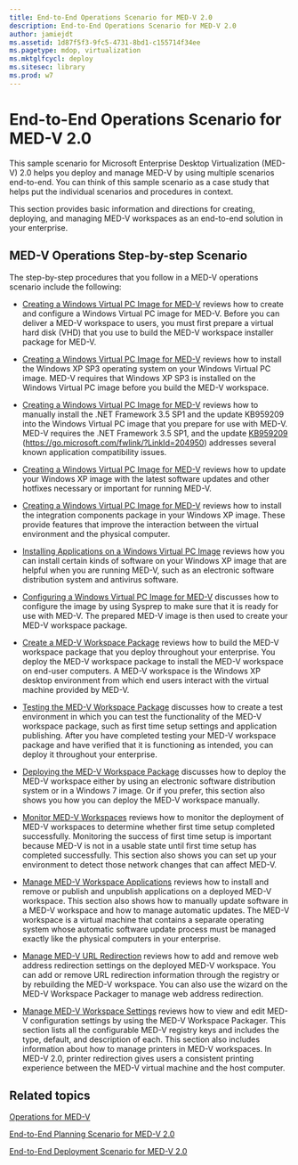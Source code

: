 ```yaml
---
title: End-to-End Operations Scenario for MED-V 2.0
description: End-to-End Operations Scenario for MED-V 2.0
author: jamiejdt
ms.assetid: 1d87f5f3-9fc5-4731-8bd1-c155714f34ee
ms.pagetype: mdop, virtualization
ms.mktglfcycl: deploy
ms.sitesec: library
ms.prod: w7
---
```



# End-to-End Operations Scenario for MED-V 2.0


This sample scenario for Microsoft Enterprise Desktop Virtualization (MED-V) 2.0 helps you deploy and manage MED-V by using multiple scenarios end-to-end. You can think of this sample scenario as a case study that helps put the individual scenarios and procedures in context.

This section provides basic information and directions for creating, deploying, and managing MED-V workspaces as an end-to-end solution in your enterprise.

## MED-V Operations Step-by-step Scenario


The step-by-step procedures that you follow in a MED-V operations scenario include the following:

-   [Creating a Windows Virtual PC Image for MED-V](creating-a-windows-virtual-pc-image-for-med-v.md#bkmk-creatingavirtualmachinebyusingmicrosoftvirtualpc) reviews how to create and configure a Windows Virtual PC image for MED-V. Before you can deliver a MED-V workspace to users, you must first prepare a virtual hard disk (VHD) that you use to build the MED-V workspace installer package for MED-V.

-   [Creating a Windows Virtual PC Image for MED-V](creating-a-windows-virtual-pc-image-for-med-v.md#bkmk-installingwindowsxpontovpc) reviews how to install the Windows XP SP3 operating system on your Windows Virtual PC image. MED-V requires that Windows XP SP3 is installed on the Windows Virtual PC image before you build the MED-V workspace.

-   [Creating a Windows Virtual PC Image for MED-V](creating-a-windows-virtual-pc-image-for-med-v.md#bkmk-installingnet) reviews how to manually install the .NET Framework 3.5 SP1 and the update KB959209 into the Windows Virtual PC image that you prepare for use with MED-V. MED-V requires the .NET Framework 3.5 SP1, and the update [KB959209](https://go.microsoft.com/fwlink/?LinkId=204950) (https://go.microsoft.com/fwlink/?LinkId=204950) addresses several known application compatibility issues.

-   [Creating a Windows Virtual PC Image for MED-V](creating-a-windows-virtual-pc-image-for-med-v.md#bkmk-applypatchestovpc) reviews how to update your Windows XP image with the latest software updates and other hotfixes necessary or important for running MED-V.

-   [Creating a Windows Virtual PC Image for MED-V](creating-a-windows-virtual-pc-image-for-med-v.md#bkmk-installintegration) reviews how to install the integration components package in your Windows XP image. These provide features that improve the interaction between the virtual environment and the physical computer.

-   [Installing Applications on a Windows Virtual PC Image](installing-applications-on-a-windows-virtual-pc-image.md) reviews how you can install certain kinds of software on your Windows XP image that are helpful when you are running MED-V, such as an electronic software distribution system and antivirus software.

-   [Configuring a Windows Virtual PC Image for MED-V](configuring-a-windows-virtual-pc-image-for-med-v.md) discusses how to configure the image by using Sysprep to make sure that it is ready for use with MED-V. The prepared MED-V image is then used to create your MED-V workspace package.

-   [Create a MED-V Workspace Package](create-a-med-v-workspace-package.md) reviews how to build the MED-V workspace package that you deploy throughout your enterprise. You deploy the MED-V workspace package to install the MED-V workspace on end-user computers. A MED-V workspace is the Windows XP desktop environment from which end users interact with the virtual machine provided by MED-V.

-   [Testing the MED-V Workspace Package](testing-the-med-v-workspace-package.md) discusses how to create a test environment in which you can test the functionality of the MED-V workspace package, such as first time setup settings and application publishing. After you have completed testing your MED-V workspace package and have verified that it is functioning as intended, you can deploy it throughout your enterprise.

-   [Deploying the MED-V Workspace Package](deploying-the-med-v-workspace-package.md) discusses how to deploy the MED-V workspace either by using an electronic software distribution system or in a Windows 7 image. Or if you prefer, this section also shows you how you can deploy the MED-V workspace manually.

-   [Monitor MED-V Workspaces](monitor-med-v-workspaces.md) reviews how to monitor the deployment of MED-V workspaces to determine whether first time setup completed successfully. Monitoring the success of first time setup is important because MED-V is not in a usable state until first time setup has completed successfully. This section also shows you can set up your environment to detect those network changes that can affect MED-V.

-   [Manage MED-V Workspace Applications](manage-med-v-workspace-applications.md) reviews how to install and remove or publish and unpublish applications on a deployed MED-V workspace. This section also shows how to manually update software in a MED-V workspace and how to manage automatic updates. The MED-V workspace is a virtual machine that contains a separate operating system whose automatic software update process must be managed exactly like the physical computers in your enterprise.

-   [Manage MED-V URL Redirection](manage-med-v-url-redirection.md) reviews how to add and remove web address redirection settings on the deployed MED-V workspace. You can add or remove URL redirection information through the registry or by rebuilding the MED-V workspace. You can also use the wizard on the MED-V Workspace Packager to manage web address redirection.

-   [Manage MED-V Workspace Settings](manage-med-v-workspace-settings.md) reviews how to view and edit MED-V configuration settings by using the MED-V Workspace Packager. This section lists all the configurable MED-V registry keys and includes the type, default, and description of each. This section also includes information about how to manage printers in MED-V workspaces. In MED-V 2.0, printer redirection gives users a consistent printing experience between the MED-V virtual machine and the host computer.

## Related topics


[Operations for MED-V](operations-for-med-v.md)

[End-to-End Planning Scenario for MED-V 2.0](end-to-end-planning-scenario-for-med-v-20.md)

[End-to-End Deployment Scenario for MED-V 2.0](end-to-end-deployment-scenario-for-med-v-20.md)

 

 





